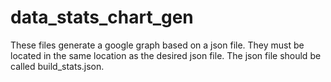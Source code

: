 # data_stats_chart_gen

These files generate a google graph based on a json file. They must be located in the same location as the desired json file. 
The json file should be called build_stats.json. 
